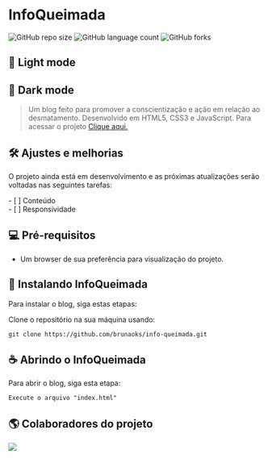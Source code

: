 # InfoQueimada

![GitHub repo size](https://img.shields.io/github/repo-size/brunaoks/info-queimada?style=for-the-badge)
![GitHub language count](https://img.shields.io/github/languages/count/brunaoks/info-queimada?style=for-the-badge)
![GitHub forks](https://img.shields.io/github/forks/brunaoks/info-queimada?style=for-the-badge)

## 🔆 Light mode

<!-- <div align="center">
<img src="#" width="450px" />
</div> -->

## 🌙 Dark mode

<!-- <div align="center">
<img src="#" width="450px" />
</div> -->

> Um blog feito para promover a conscientização e ação em relação ao desmatamento. Desenvolvido em HTML5, CSS3 e JavaScript. Para acessar o projeto <a href="https://brunaoks.github.io/info-queimada/" target="_blank">Clique aqui.</a>

## 🛠️ Ajustes e melhorias

O projeto ainda está em desenvolvimento e as próximas atualizações serão voltadas nas seguintes tarefas:

- [ ] Conteúdo <br>
- [ ] Responsividade <br>

## 💻 Pré-requisitos

- Um browser de sua preferência para visualização do projeto.

## 🚀 Instalando InfoQueimada

Para instalar o blog, siga estas etapas:

Clone o repositório na sua máquina usando:

```
git clone https://github.com/brunaoks/info-queimada.git
```

## ☕ Abrindo o InfoQueimada

Para abrir o blog, siga esta etapa:

```
Execute o arquivo "index.html"
```

## 🌎 Colaboradores do projeto

<div align="left">
      <a href="https://github.com/brunaoks/info-queimada/graphs/contributors">
      <img src="https://contrib.rocks/image?repo=brunaoks/info-queimada" />
      </a>
  </div>
